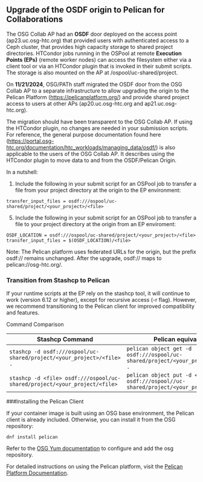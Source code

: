 ## Upgrade of the OSDF origin to Pelican for Collaborations

The OSG Collab AP had an **OSDF** door deployed on the access point (ap23.uc.osg-htc.org) that provided users with authenticated access to a Ceph cluster, that provides high capacity storage to shared project directories. HTCondor jobs running in the OSPool at remote **Execution Points (EPs)** (remote worker nodes) can access the filesystem either via a client tool or via an HTCondor plugin that is invoked in their submit scripts. The storage is also mounted on the AP at /ospool/uc-shared/project. 

On **11/21/2024**, OSG/PATh staff migrated the OSDF door from the OSG Collab AP to a separate infrastructure to allow upgrading the origin to the Pelican Platform (https://pelicanplatform.org/) and provide shared project access to users at other APs (ap20.uc.osg-htc.org and ap21.uc.osg-htc.org).

The migration should have been transparent to the OSG Collab AP. If using the HTCondor plugin, no changes are needed in your submission scripts. For reference, the general purpose documentation found here (https://portal.osg-htc.org/documentation/htc_workloads/managing_data/osdf/) is also applicable to the users of the OSG Collab AP. It describes using the HTCondor plugin to move data to and from the OSDF/Pelican Origin. 

In a nutshell:
  1. Include the following in your submit script for an OSPool job to transfer a file from your project directory at the origin to the EP environment:
  
    transfer_input_files = osdf:///ospool/uc-shared/project/<your_project>/<file>
  5. Include the following in your submit script for an OSPool job to transfer a file to your project directory at the origin from an EP enviroment:

    OSDF_LOCATION = osdf:///ospool/uc-shared/project/<your_project>/<file>
    transfer_input_files = $(OSDF_LOCATION)/<file>
Note: The Pelican platform uses federated URLs for the origin, but the prefix osdf:// remains unchanged. After the upgrade, osdf:// maps to pelican://osg-htc.org/.

### Transition from Stashcp to Pelican
If your runtime scripts at the EP rely on the stashcp tool, it will continue to work (version 6.12 or higher), except for recursive access (-r flag). However, we recommend transitioning to the Pelican client for improved compatibility and features.

Command Comparison

| Stashcp Command    | Pelican equivalent |
| -------- | ------- |
| `stashcp -d osdf:///ospool/uc-shared/project/<your_project>/<file> .`  |   `pelican object get -d osdf:///ospool/uc-shared/project/<your_project/<file> .` |
|  `stashcp -d <file> osdf:///ospool/uc-shared/project/<your_project/<file>` |    `pelican object put -d <file> osdf:///ospool//uc-shared/project/<your_project/<file>` |

###Installing the Pelican Client

If your container image is built using an OSG base environment, the Pelican client is already included. Otherwise, you can install it from the OSG repository:

    dnf install pelican 

Refer to the [OSG Yum documentation](https://osg-htc.org/docs/common/yum/) to configure and add the osg repository.

For detailed instructions on using the Pelican platform, visit the [Pelican Platform Documentation](https://docs.pelicanplatform.org/).

